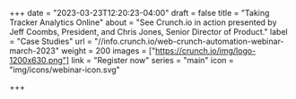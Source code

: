 +++
date = "2023-03-23T12:20:23-04:00"
draft = false
title = "Taking Tracker Analytics Online"
about = "See Crunch.io in action presented by Jeff Coombs, President, and Chris Jones, Senior Director of Product."
label = "Case Studies"
url = "//info.crunch.io/web-crunch-automation-webinar-march-2023"
weight = 200
images = ["https://crunch.io/img/logo-1200x630.png"]
link = "Register now"
series = "main"
icon = "img/icons/webinar-icon.svg"

+++

<!-- +++
date = "2022-9-23T12:20:23-04:00"
draft = false
title = "Insights Tech Showcase Brand Tracking"
about = "See why over 1,000 insights teams and market research firms use Crunch.io to analyze their large-scale tracking studies."
schedule = ""
label = "Demo Showcase"
url = "//info.crunch.io/brand-tracking-demo-sep-2022"
weight = 200
images = ["https://crunch.io/img/logo-1200x630.png"]
link = "Watch Now"
series = "main"
icon = "img/icons/event-icon-blue.svg"

+++ -->
